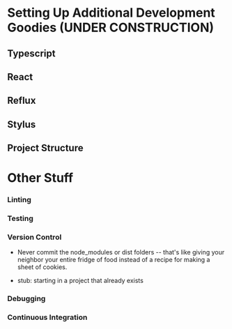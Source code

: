 # Setting Up Additional Development Goodies (UNDER CONSTRUCTION)

## Typescript

## React

## Reflux

## Stylus

## Project Structure

# Other Stuff

### Linting

### Testing

### Version Control
* Never commit the node_modules or dist folders -- that's like giving your neighbor your entire fridge of food instead of a recipe for making a sheet of cookies. 

* stub: starting in a project that already exists

### Debugging

### Continuous Integration
